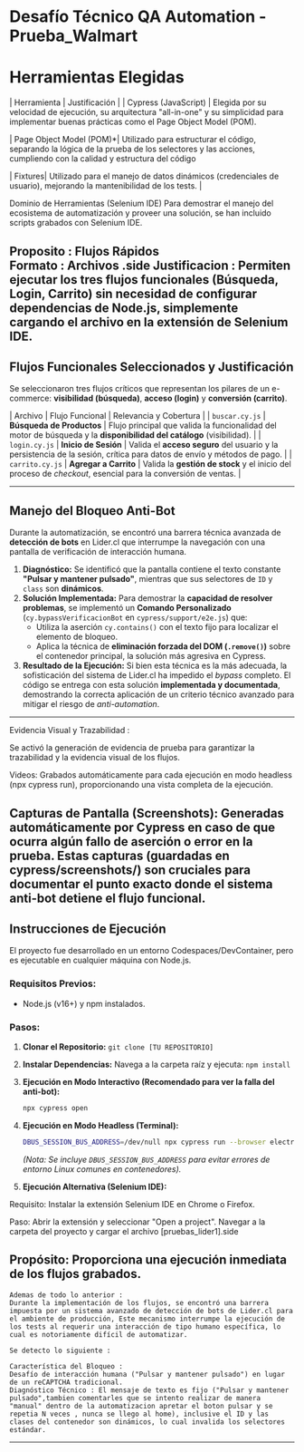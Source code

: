 # Desafío Técnico QA Automation - Prueba_Walmart

# Herramientas Elegidas

| Herramienta | Justificación |
| Cypress (JavaScript) | Elegida por su velocidad de ejecución, su arquitectura "all-in-one" y su simplicidad para implementar buenas prácticas como el Page Object Model (POM).

| Page Object Model (POM)*| Utilizado para estructurar el código, separando la lógica de la prueba de los selectores y las acciones, cumpliendo con la calidad y estructura del código

| Fixtures| Utilizado para el manejo de datos dinámicos (credenciales de usuario), mejorando la mantenibilidad de los tests. |


Dominio de Herramientas (Selenium IDE)
Para demostrar el manejo del ecosistema de automatización y proveer una solución, se han incluido scripts grabados con Selenium IDE.

Proposito : Flujos Rápidos	
Formato : Archivos .side
Justificacion : Permiten ejecutar los tres flujos funcionales (Búsqueda, Login, Carrito) sin necesidad de configurar dependencias de Node.js, simplemente cargando el archivo en la extensión de Selenium IDE.
---

## Flujos Funcionales Seleccionados y Justificación

Se seleccionaron tres flujos críticos que representan los pilares de un e-commerce: **visibilidad (búsqueda)**, **acceso (login)** y **conversión (carrito)**.

| Archivo | Flujo Funcional | Relevancia y Cobertura |
| `buscar.cy.js` | **Búsqueda de Productos** | Flujo principal que valida la funcionalidad del motor de búsqueda y la **disponibilidad del catálogo** (visibilidad). |
| `login.cy.js` | **Inicio de Sesión** | Valida el **acceso seguro** del usuario y la persistencia de la sesión, crítica para datos de envío y métodos de pago. |
| `carrito.cy.js` | **Agregar a Carrito** | Valida la **gestión de stock** y el inicio del proceso de *checkout*, esencial para la conversión de ventas. |

---

## Manejo del Bloqueo Anti-Bot

Durante la automatización, se encontró una barrera técnica avanzada de **detección de bots** en Lider.cl que interrumpe la navegación con una pantalla de verificación de interacción humana.

1.  **Diagnóstico:** Se identificó que la pantalla contiene el texto constante **"Pulsar y mantener pulsado"**, mientras que sus selectores de `ID` y `class` son **dinámicos**.
2.  **Solución Implementada:** Para demostrar la **capacidad de resolver problemas**, se implementó un **Comando Personalizado** (`cy.bypassVerificacionBot` en `cypress/support/e2e.js`) que:
    * Utiliza la aserción `cy.contains()` con el texto fijo para localizar el elemento de bloqueo.
    * Aplica la técnica de **eliminación forzada del DOM (`.remove()`)** sobre el contenedor principal, la solución más agresiva en Cypress.
3.  **Resultado de la Ejecución:** Si bien esta técnica es la más adecuada, la sofisticación del sistema de Lider.cl ha impedido el *bypass* completo. El código se entrega con esta solución **implementada y documentada**, demostrando la correcta aplicación de un criterio técnico avanzado para mitigar el riesgo de *anti-automation*.

--------------------------------------

Evidencia Visual y Trazabilidad :

Se activó la generación de evidencia de prueba para garantizar la trazabilidad y la evidencia visual de los flujos.

Videos: Grabados automáticamente para cada ejecución en modo headless (npx cypress run), proporcionando una vista completa de la ejecución.

Capturas de Pantalla (Screenshots): Generadas automáticamente por Cypress en caso de que ocurra algún fallo de aserción o error en la prueba. Estas capturas (guardadas en cypress/screenshots/) son cruciales para documentar el punto exacto donde el sistema anti-bot detiene el flujo funcional.
--------------------------------------------------------

## Instrucciones de Ejecución

El proyecto fue desarrollado en un entorno Codespaces/DevContainer, pero es ejecutable en cualquier máquina con Node.js.

### Requisitos Previos:
* Node.js (v16+) y npm instalados.

### Pasos:
1.  **Clonar el Repositorio:** `git clone [TU REPOSITORIO]`
2.  **Instalar Dependencias:** Navega a la carpeta raíz y ejecuta: `npm install`
3.  **Ejecución en Modo Interactivo (Recomendado para ver la falla del anti-bot):**
    ```bash
    npx cypress open
    ```
4.  **Ejecución en Modo Headless (Terminal):**
    ```bash
    DBUS_SESSION_BUS_ADDRESS=/dev/null npx cypress run --browser electron
    ```
    *(Nota: Se incluye `DBUS_SESSION_BUS_ADDRESS` para evitar errores de entorno Linux comunes en contenedores).*



5.  **Ejecución Alternativa (Selenium IDE):**

Requisito: Instalar la extensión Selenium IDE en Chrome o Firefox.

Paso: Abrir la extensión y seleccionar "Open a project". Navegar a la carpeta del proyecto y cargar el archivo [pruebas_lider1].side

Propósito: Proporciona una ejecución inmediata de los flujos grabados.
----------------------------------------------------------------------------------------------------------------------------------------
    Ademas de todo lo anterior : 
    Durante la implementación de los flujos, se encontró una barrera impuesta por un sistema avanzado de detección de bots de Lider.cl para el ambiente de producción, Este mecanismo interrumpe la ejecución de los tests al requerir una interacción de tipo humano específica, lo cual es notoriamente difícil de automatizar.

    Se detecto lo siguiente : 

    Característica del Bloqueo : 
    Desafío de interacción humana ("Pulsar y mantener pulsado") en lugar de un reCAPTCHA tradicional.
    Diagnóstico Técnico : El mensaje de texto es fijo ("Pulsar y mantener pulsado",tambien comentarles que se intento realizar de manera "manual" dentro de la automatizacion apretar el boton pulsar y se repetia N veces , nunca se llego al home), inclusive el ID y las clases del contenedor son dinámicos, lo cual invalida los selectores estándar.
---------------------------------------------------------------------------------------------------------------------------------